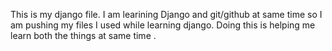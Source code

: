 This is my django file. I am learining Django and git/github at same time so I am pushing my files I used while learning django. Doing this is helping me learn both the things at same time .
